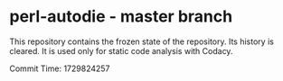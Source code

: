 # perl-autodie - master branch

This repository contains the frozen state of the repository.
Its history is cleared. It is used only for static code
analysis with Codacy.

Commit Time: 1729824257